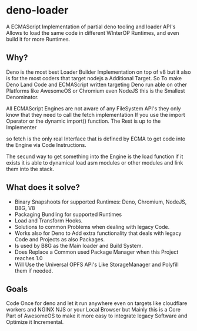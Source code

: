 # deno-loader
A ECMAScript Implementation of partial deno tooling and loader API's Allows to load the same code in different WInterOP Runtimes, and even build it for more Runtimes. 

## Why?
Deno is the most best Loader Builder Implementation on top of v8 but it also is for the most coders that target nodejs
a Additional Target. So To make Deno Land Code and ECMAScript written targeting Deno run able on other Platforms like
AwesomeOS or Chromium even NodeJS this is the Smallest Denominator. 

All ECMAScript Engines are not aware of any FileSystem API's they only know that they need to call the fetch implementation
If you use the import Operator or the dynamic import() function. The Rest is up to the Implementer

so fetch is the only real Interface that is defined by ECMA to get code into the Engine via Code Instructions. 

The secund way to get something into the Engine is the load function if it exists it is able to dynamical load 
asm modules or other modules and link them into the stack.

## What does it solve?
- Binary Snapshoots for supported Runtimes: Deno, Chromium, NodeJS, B8G, V8
- Packaging Bundling for supported Runtimes
- Load and Transform Hooks.
- Solutions to common Problems when dealing with legacy Code.
- Works also for Deno to Add extra functionality that deals with legacy Code and Projects as also Packages.
- Is used by B8G as the Main loader and Build System.
- Does Replace a Common used Package Manager when this Project reaches 1.0
- Will Use the Universal OPFS API's Like StorageManager and Polyfill them if needed.

## Goals
Code Once for deno and let it run anywhere even on targets like cloudflare workers and NGINX NJS or your Local Browser
but Mainly this is a Core Part of AwesomeOS to make it more easy to integrate legacy Software and Optimize it Incremental.
